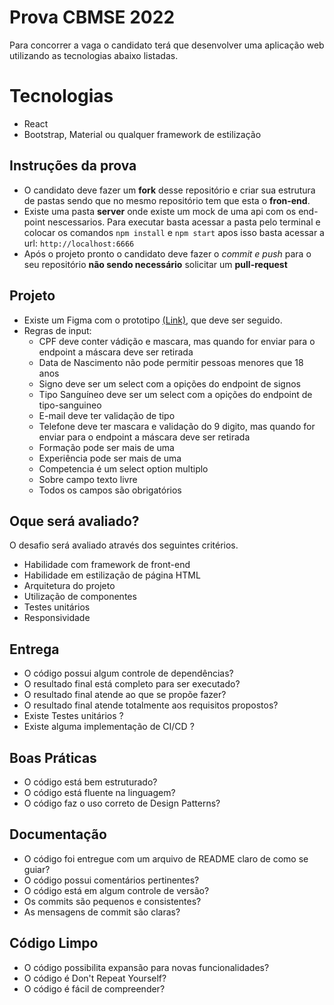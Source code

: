 # Prova CBMSE 2022

Para concorrer a vaga o candidato terá que desenvolver uma aplicação web utilizando as tecnologias abaixo listadas.


# Tecnologias
- React
- Bootstrap, Material ou qualquer framework de estilização


## Instruções da prova

- O candidato deve fazer um **fork** desse repositório e criar sua estrutura de pastas sendo que no mesmo repositório tem que esta o **fron-end**.
- Existe uma pasta **server** onde existe um mock de uma api com os end-point nescessarios. Para executar basta acessar a pasta pelo terminal e colocar os comandos `npm install` e `npm start` apos isso basta acessar a url: `http://localhost:6666`
- Após o projeto pronto o candidato deve fazer o *commit e push* para o seu repositório **não sendo necessário** solicitar um **pull-request**


## Projeto

- Existe um Figma com o prototipo [(Link)](https://www.figma.com/file/5TVAkg1MawaEpuMpUDEK3J/Prova-CBM-Front-end?node-id=0%3A1), que deve ser seguido.
- Regras de input:
  - CPF deve conter vádição e mascara, mas quando for enviar para o endpoint a máscara deve ser retirada
  - Data de Nascimento não pode permitir pessoas menores que 18 anos
  - Signo deve ser um select com a opições do endpoint de signos
  - Tipo Sanguíneo deve ser um select com a opições do endpoint de tipo-sanguineo
  - E-mail deve ter validação de tipo
  - Telefone deve ter mascara e validação do 9 digito, mas quando for enviar para o endpoint a máscara deve ser retirada
  - Formação pode ser mais de uma
  - Experiência pode ser mais de uma
  - Competencia é um select option multiplo
  - Sobre campo texto livre
  - Todos os campos são obrigatórios



## Oque será avaliado?
O desafio será avaliado através dos seguintes critérios.

- Habilidade com framework de front-end
- Habilidade em estilização de página HTML
- Arquitetura do projeto
- Utilização de componentes
- Testes unitários
- Responsividade

## Entrega

- O código possui algum controle de dependências?
- O resultado final está completo para ser executado?
- O resultado final atende ao que se propõe fazer?
- O resultado final atende totalmente aos requisitos propostos?
- Existe Testes unitários ?
- Existe alguma implementação de CI/CD ?

## Boas Práticas

- O código está bem estruturado?
- O código está fluente na linguagem?
- O código faz o uso correto de Design Patterns?

## Documentação

- O código foi entregue com um arquivo de README claro de como se guiar?
- O código possui comentários pertinentes?
- O código está em algum controle de versão?
- Os commits são pequenos e consistentes?
- As mensagens de commit são claras?

## Código Limpo

- O código possibilita expansão para novas funcionalidades?
- O código é Don't Repeat Yourself?
- O código é fácil de compreender?
